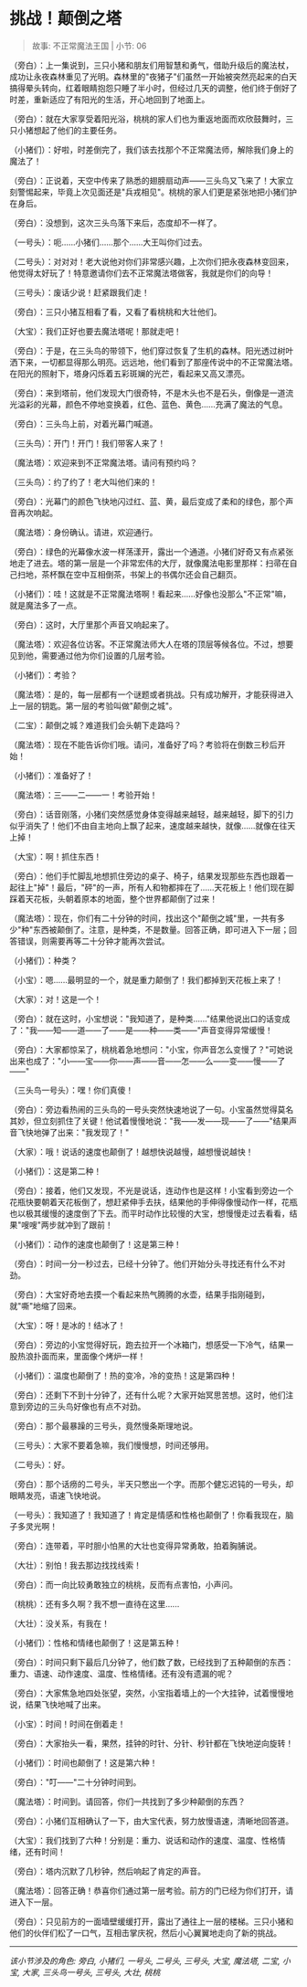 # 挑战！颠倒之塔

> 故事: 不正常魔法王国 | 小节: 06

（旁白）：上一集说到，三只小猪和朋友们用智慧和勇气，借助升级后的魔法杖，成功让永夜森林重见了光明。森林里的"夜猪子"们虽然一开始被突然亮起来的白天搞得晕头转向，红着眼睛抱怨只睡了半小时，但经过几天的调整，他们终于倒好了时差，重新适应了有阳光的生活，开心地回到了地面上。

（旁白）：就在大家享受着阳光浴，桃桃的家人们也为重返地面而欢欣鼓舞时，三只小猪想起了他们的主要任务。

（小猪们）：好啦，时差倒完了，我们该去找那个不正常魔法师，解除我们身上的魔法了！

（旁白）：正说着，天空中传来了熟悉的翅膀扇动声——三头鸟又飞来了！大家立刻警惕起来，毕竟上次见面还是"兵戎相见"。桃桃的家人们更是紧张地把小猪们护在身后。

（旁白）：没想到，这次三头鸟落下来后，态度却不一样了。

（一号头）：呃......小猪们......那个......大王叫你们过去。

（二号头）：对对对！老大说他对你们非常感兴趣，上次你们把永夜森林变回来，他觉得太好玩了！特意邀请你们去不正常魔法塔做客，我就是你们的向导！

（三号头）：废话少说！赶紧跟我们走！

（旁白）：三只小猪互相看了看，又看了看桃桃和大壮他们。

（大宝）：我们正好也要去魔法塔呢！那就走吧！

（旁白）：于是，在三头鸟的带领下，他们穿过恢复了生机的森林。阳光透过树叶洒下来，一切都显得那么明亮。远远地，他们看到了那座传说中的不正常魔法塔。在阳光的照射下，塔身闪烁着五彩斑斓的光芒，看起来又高又漂亮。

（旁白）：来到塔前，他们发现大门很奇特，不是木头也不是石头，倒像是一道流光溢彩的光幕，颜色不停地变换着，红色、蓝色、黄色......充满了魔法的气息。

（旁白）：三头鸟上前，对着光幕门喊道。

（三头鸟）：开门！开门！我们带客人来了！

（魔法塔）：欢迎来到不正常魔法塔。请问有预约吗？

（三头鸟）：约了约了！老大叫他们来的！

（旁白）：光幕门的颜色飞快地闪过红、蓝、黄，最后变成了柔和的绿色，那个声音再次响起。

（魔法塔）：身份确认。请进，欢迎通行。

（旁白）：绿色的光幕像水波一样荡漾开，露出一个通道。小猪们好奇又有点紧张地走了进去。塔的第一层是一个非常宏伟的大厅，就像魔法电影里那样：扫帚在自己扫地，茶杯飘在空中互相倒茶，书架上的书偶尔还会自己翻页。

（小猪们）：哇！这就是不正常魔法塔啊！看起来......好像也没那么"不正常"嘛，就是魔法多了一点。

（旁白）：这时，大厅里那个声音又响起来了。

（魔法塔）：欢迎各位访客。不正常魔法师大人在塔的顶层等候各位。不过，想要见到他，需要通过他为你们设置的几层考验。

（小猪们）：考验？

（魔法塔）：是的，每一层都有一个谜题或者挑战。只有成功解开，才能获得进入上一层的钥匙。第一层的考验叫做"颠倒之城"。

（二宝）：颠倒之城？难道我们会头朝下走路吗？

（魔法塔）：现在不能告诉你们哦。请问，准备好了吗？考验将在倒数三秒后开始！

（小猪们）：准备好了！

（魔法塔）：三——二——一！考验开始！

（旁白）：话音刚落，小猪们突然感觉身体变得越来越轻，越来越轻，脚下的引力似乎消失了！他们不由自主地向上飘了起来，速度越来越快，就像......就像在往天上掉！

（大宝）：啊！抓住东西！

（旁白）：他们手忙脚乱地想抓住旁边的桌子、椅子，结果发现那些东西也跟着一起往上"掉"！最后，"砰"的一声，所有人和物都摔在了......天花板上！他们现在脚踩着天花板，头朝着原本的地面，整个世界都颠倒了过来！

（魔法塔）：现在，你们有二十分钟的时间，找出这个"颠倒之城"里，一共有多少"种"东西被颠倒了。注意，是种类，不是数量。回答正确，即可进入下一层；回答错误，则需要再等二十分钟才能再次尝试。

（小猪们）：种类？

（小宝）：嗯......最明显的一个，就是重力颠倒了！我们都掉到天花板上来了！

（大家）：对！这是一个！

（旁白）：就在这时，小宝想说："我知道了，是种类......"结果他说出口的话变成了："我——知——道——了——是——种——类——"声音变得异常缓慢！

（旁白）：大家都惊呆了，桃桃着急地想问："小宝，你声音怎么变慢了？"可她说出来也成了："小——宝——你——声——音——怎——么——变——慢——了——"

（三头鸟一号头）：嘿！你们真傻！

（旁白）：旁边看热闹的三头鸟的一号头突然快速地说了一句。小宝虽然觉得莫名其妙，但立刻抓住了关键！他试着慢慢地说："我——发——现——了——"结果声音飞快地弹了出来："我发现了！"

（大家）：哦！说话的速度也颠倒了！越想快说越慢，越想慢说越快！

（小猪们）：这是第二种！

（旁白）：接着，他们又发现，不光是说话，连动作也是这样！小宝看到旁边一个花瓶快要朝着天花板倒了，想赶紧伸手去扶，结果他的手伸得像慢动作一样，花瓶也以极其缓慢的速度倒了下去。而平时动作比较慢的大宝，想慢慢走过去看看，结果"嗖嗖"两步就冲到了跟前！

（小猪们）：动作的速度也颠倒了！这是第三种！

（旁白）：时间一分一秒过去，已经十分钟了。他们开始分头寻找还有什么不对劲。

（旁白）：大宝好奇地去摸一个看起来热气腾腾的水壶，结果手指刚碰到，就"嘶"地缩了回来。

（大宝）：呀！是冰的！结冰了！

（旁白）：旁边的小宝觉得好玩，跑去拉开一个冰箱门，想感受一下冷气，结果一股热浪扑面而来，里面像个烤炉一样！

（小猪们）：温度也颠倒了！热的变冷，冷的变热！这是第四种！

（旁白）：还剩下不到十分钟了，还有什么呢？大家开始冥思苦想。这时，他们注意到旁边的三头鸟好像也有点不对劲。

（旁白）：那个最暴躁的三号头，竟然慢条斯理地说。

（三号头）：大家不要着急嘛，我们慢慢想，时间还够用。

（二号头）：好。

（旁白）：那个话痨的二号头，半天只憋出一个字。而那个健忘迟钝的一号头，却眼睛发亮，语速飞快地说。

（一号头）：我知道了！我知道了！肯定是情感和性格也颠倒了！你看我现在，脑子多灵光啊！

（旁白）：连带着，平时胆小怕黑的大壮也变得异常勇敢，拍着胸脯说。

（大壮）：别怕！我去那边找找线索！

（旁白）：而一向比较勇敢独立的桃桃，反而有点害怕，小声问。

（桃桃）：还有多久啊？我不想一直待在这里......

（大壮）：没关系，有我在！

（小猪们）：性格和情绪也颠倒了！这是第五种！

（旁白）：时间只剩下最后几分钟了，他们数了数，已经找到了五种颠倒的东西：重力、语速、动作速度、温度、性格情绪。还有没有遗漏的呢？

（旁白）：大家焦急地四处张望，突然，小宝指着墙上的一个大挂钟，试着慢慢地说，结果飞快地喊了出来。

（小宝）：时间！时间在倒着走！

（旁白）：大家抬头一看，果然，挂钟的时针、分针、秒针都在飞快地逆向旋转！

（小猪们）：时间也颠倒了！这是第六种！

（旁白）："叮——"二十分钟时间到。

（魔法塔）：时间到。请回答，你们一共找到了多少种颠倒的东西？

（旁白）：小猪们互相确认了一下，由大宝代表，努力放慢语速，清晰地回答道。

（大宝）：我们找到了六种！分别是：重力、说话和动作的速度、温度、性格情绪，还有时间！

（旁白）：塔内沉默了几秒钟，然后响起了肯定的声音。

（魔法塔）：回答正确！恭喜你们通过第一层考验。前方的门已经为你们打开，请进入下一层。

（旁白）：只见前方的一面墙壁缓缓打开，露出了通往上一层的楼梯。三只小猪和他们的伙伴们松了一口气，互相击掌庆祝，然后小心翼翼地走向了新的挑战。

---
*该小节涉及的角色: 旁白, 小猪们, 一号头, 二号头, 三号头, 大宝, 魔法塔, 二宝, 小宝, 大家, 三头鸟一号头, 三号头, 大壮, 桃桃*